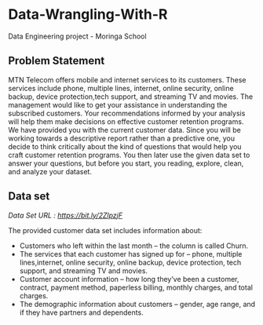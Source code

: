# Data-Wrangling-With-R
Data Engineering project - Moringa School

## Problem Statement
MTN Telecom offers mobile and internet services to its customers. These services include phone, multiple lines, internet, online security, online backup, device protection,tech support, and streaming TV and movies. 
The management would like to get your assistance in understanding the subscribed customers. Your recommendations informed by your analysis will help them make decisions on effective customer retention programs.
We have provided you with the current customer data. Since you will be working towards a descriptive report rather than a predictive one, you decide to think critically about the kind of questions that would help you craft customer retention programs. You then later
use the given data set to answer your questions, but before you start, you reading, explore, clean, and analyze your dataset.

## Data set
_Data Set URL : https://bit.ly/2ZlpzjF_

The provided customer data set includes information about:
* Customers who left within the last month – the column is called Churn.
* The services that each customer has signed up for – phone, multiple lines,internet, online security, online backup, device protection, tech support, and streaming TV and movies.
* Customer account information – how long they’ve been a customer, contract, payment method, paperless billing, monthly charges, and total charges.
* The demographic information about customers – gender, age range, and if they have partners and dependents.
